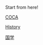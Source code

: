 Start from here!

[COCA](pages/coca/index.md)

[History](pages/history/index.md)

[国学](pages/国学/index.md)

